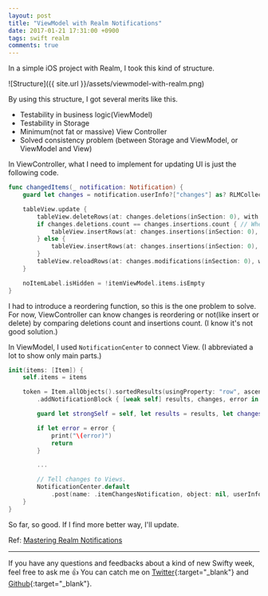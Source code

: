 ```yaml
---
layout: post
title: "ViewModel with Realm Notifications"
date: 2017-01-21 17:31:00 +0900
tags: swift realm
comments: true
---
```


In a simple iOS project with Realm, I took this kind of structure.

![Structure]({{ site.url }}/assets/viewmodel-with-realm.png)

By using this structure, I got several merits like this.  

- Testability in business logic(ViewModel)  
- Testability in Storage
- Minimum(not fat or massive) View Controller  
- Solved consistency problem (between Storage and ViewModel, or ViewModel and View)

In ViewController, what I need to implement for updating UI is just the following code.

```swift
func changedItems(_ notification: Notification) {
    guard let changes = notification.userInfo?["changes"] as? RLMCollectionChange else { return }

    tableView.update {
        tableView.deleteRows(at: changes.deletions(inSection: 0), with: .left)
        if changes.deletions.count == changes.insertions.count { // When reordering items
            tableView.insertRows(at: changes.insertions(inSection: 0), with: .none)
        } else {
            tableView.insertRows(at: changes.insertions(inSection: 0), with: .left)
        }
        tableView.reloadRows(at: changes.modifications(inSection: 0), with: .none)
    }

    noItemLabel.isHidden = !itemViewModel.items.isEmpty
}
```

I had to introduce a reordering function, so this is the one problem to solve. For now, ViewController can know changes is reordering or not(like insert or delete) by comparing deletions count and insertions count. (I know it's not good solution.)

In ViewModel, I used `NotificationCenter` to connect View. (I abbreviated a lot to show only main parts.)

```swift
init(items: [Item]) {
    self.items = items

    token = Item.allObjects().sortedResults(usingProperty: "row", ascending: true)
        .addNotificationBlock { [weak self] results, changes, error in

        guard let strongSelf = self, let results = results, let changes = changes else { return }

        if let error = error {
            print("\(error)")
            return
        }

        ...

        // Tell changes to Views.
        NotificationCenter.default
            .post(name: .itemChangesNotification, object: nil, userInfo: ["changes": changes])
    }
}
```

So far, so good. If I find more better way, I'll update.

Ref: [Mastering Realm Notifications](https://realm.io/news/meetup-jp-simard-mastering-realm-notifications/?utm_source=feedburner&utm_medium=feed&utm_campaign=Feed%3A+realmio+%28Realm+News%29)

---

If you have any questions and feedbacks about a kind of new Swifty week, feel free to ask me :+1:
You can catch me on [Twitter](https://twitter.com/pixyzehn){:target="_blank"} and [Github](https://github.com/pixyzehn){:target="_blank"}.

